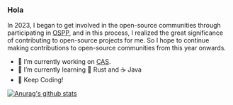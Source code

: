 ### Hola 

In 2023, I began to get involved in the open-source communities through participating in [OSPP](https://summer-ospp.ac.cn/), and in this process, I realized the great significance of contributing to open-source projects for me. So I hope to continue making contributions to open-source communities from this year onwards.

- 🔭 I’m currently working on [CAS](https://www.cas.cn/).
- 🌱 I’m currently learning 🦀 Rust and ☕ Java
- 🤗 Keep Coding!

[![Anurag's github stats](https://github-readme-stats.vercel.app/api?username=niconical)](https://github.com/anuraghazra/github-readme-stats)
